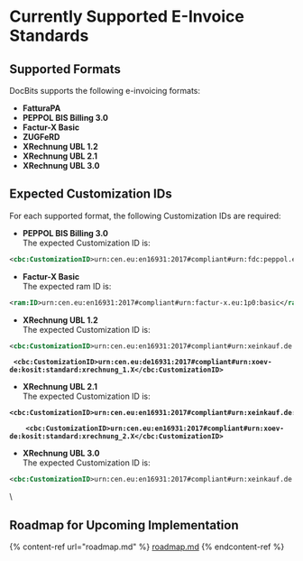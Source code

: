# Currently Supported E-Invoice Standards

## Supported Formats

DocBits supports the following e-invoicing formats:

* **FatturaPA**
* **PEPPOL BIS Billing 3.0**
* **Factur-X Basic**
* **ZUGFeRD**
* **XRechnung UBL 1.2**
* **XRechnung UBL 2.1**
* **XRechnung UBL 3.0**

## Expected Customization IDs

For each supported format, the following Customization IDs are required:

* **PEPPOL BIS Billing 3.0**\
  The expected Customization ID is:

```xml
<cbc:CustomizationID>urn:cen.eu:en16931:2017#compliant#urn:fdc:peppol.eu:2017:poacc:billing:3.0</cbc:CustomizationID>
```

* **Factur-X Basic**\
  The expected ram ID is:

```xml
<ram:ID>urn:cen.eu:en16931:2017#compliant#urn:factur-x.eu:1p0:basic</ram:ID>

```

* **XRechnung UBL 1.2**\
  The expected Customization ID is:

```xml
<cbc:CustomizationID>urn:cen.eu:en16931:2017#compliant#urn:xeinkauf.de:kosit:xrechnung_1.X</cbc:CustomizationID>
```

<pre class="language-xml"><code class="lang-xml"><strong> &#x3C;cbc:CustomizationID>urn:cen.eu:de16931:2017#compliant#urn:xoev-de:kosit:standard:xrechnung_1.X&#x3C;/cbc:CustomizationID>
</strong></code></pre>

* **XRechnung UBL 2.1**\
  The expected Customization ID is:

<pre class="language-xml"><code class="lang-xml"><strong>&#x3C;cbc:CustomizationID>urn:cen.eu:en16931:2017#compliant#urn:xeinkauf.de:kosit:xrechnung_2.X&#x3C;/cbc:CustomizationID>
</strong></code></pre>

<pre class="language-xml"><code class="lang-xml"><strong>    &#x3C;cbc:CustomizationID>urn:cen.eu:en16931:2017#compliant#urn:xoev-de:kosit:standard:xrechnung_2.X&#x3C;/cbc:CustomizationID>
</strong></code></pre>

* **XRechnung UBL 3.0**\
  The expected Customization ID is:

```xml
<cbc:CustomizationID>urn:cen.eu:en16931:2017#compliant#urn:xeinkauf.de:kosit:xrechnung_3.X</cbc:CustomizationID>
```

\


## Roadmap for Upcoming Implementation

{% content-ref url="roadmap.md" %}
[roadmap.md](roadmap.md)
{% endcontent-ref %}
